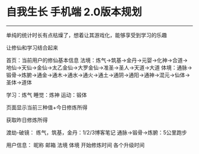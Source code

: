 # 自我生长 手机端 2.0版本规划
***

单纯的统计时长有点枯燥了，想着让其游戏化，能够享受到学习的乐趣

让修仙和学习结合起来

首页：当前用户的修仙基本信息
法境：炼气→筑基→金丹→元婴→化神→合道→地仙→天仙→金仙→太乙金仙→大罗金仙→准圣→圣人→天道→大道
体境：通脉→锻骨→炼腑→通金→通木→通水→通火→通土→通阴→通阳→通神→混元→仙体→圣体→道体

学习：炼气
睡觉：炼神
运动：锻体

页面显示当前三种值+今日修炼所得

获取昨日修炼所得

渡劫-破镜：
练气，筑基，金丹：1/2/3博客笔记
通脉→锻骨→炼腑：5公里跑步

用户信息：
昵称
邮箱
法境
体境
开始修炼时间
各个升级时间